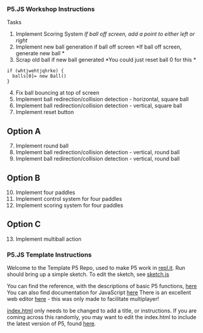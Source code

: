 ###


### P5.JS Workshop Instructions
Tasks 
1. Implement Scoring System
*If ball off screen, add a point to either left or right*
2. Implement new ball generation if ball off screen
*If ball off screen, generate new ball *
3. Scrap old ball if new ball generated
*You could just reset ball 0 for this *
``` 
if (whtjwehtjqhrke) {
  balls[0]= new Ball()
}
```
4. Fix ball bouncing at top of screen
5. Implement ball redirection/collision detection - horizontal, square ball
6. Implement ball redirection/collision detection - vertical, square ball
7. Implement reset button

## Option A
7. Implement round ball
8. Implement ball redirection/collision detection - vertical, round ball
9. Implement ball redirection/collision detection - vertical, round ball

## Option B 
10. Implement four paddles
11. Implement control system for four paddles
12. Implement scoring system for four paddles

## Option C
13. Implement multiball action


### P5.JS Template Instructions
Welcome to the Template P5 Repo, used to make P5 work in [repl.it](../).
Run should bring up a simple sketch.
To edit the sketch, see [sketch.js](./emptyp5#sketch.js)

You can find the reference, with the descriptions of basic P5 functions, [here](https://p5js.org/reference/)
You can also find documentation for JavaScript [here](https://developer.mozilla.org/en-US/docs/Web/JavaScript)
There is an excellent web editor [here](https://editor.p5js.org/) - this was only made to facilitate multiplayer!
 
[index.html](./emptyp5#index.html) only needs to be changed to add a title, or instructions.
If you are coming across this randomly, you may want to edit the index.html to include the latest version of P5, found [here](https://p5js.org/get-started/#settingUp).
